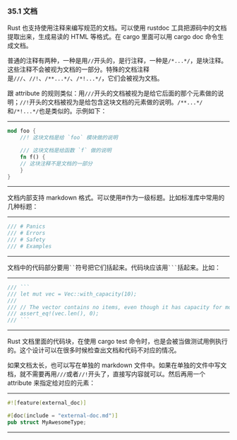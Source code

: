 ### 35.1 文档

Rust 也支持使用注释来编写规范的文档。可以使用 rustdoc 工具把源码中的文档提取出来，生成易读的 HTML 等格式。在 cargo 里面可以用 cargo doc 命令生成文档。

普通的注释有两种，一种是用`//`开头的，是行注释，一种是`/*...*/`，是块注释。这些注释不会被视为文档的一部分。特殊的文档注释是`///`、`//!`、`/**...*/`、`/*!...*/`，它们会被视为文档。

跟 attribute 的规则类似：用`///`开头的文档被视为是给它后面的那个元素做的说明；`//!`开头的文档被视为是给包含这块文档的元素做的说明。`/**...*/`和`/*!...*/`也是类似的。示例如下：

---

```rust
mod foo {
    //! 这块文档是给 `foo` 模块做的说明

    /// 这块文档是给函数 `f` 做的说明
    fn f() {
    // 这块注释不是文档的一部分
    }
}
```

---

文档内部支持 markdown 格式。可以使用#作为一级标题。比如标准库中常用的几种标题：

---

```rust
/// # Panics
/// # Errors
/// # Safety
/// # Examples
```

---

文档中的代码部分要用` `` `符号把它们括起来。代码块应该用` ``` `括起来。比如：

---

```rust
/// ```
/// let mut vec = Vec::with_capacity(10);
///
/// // The vector contains no items, even though it has capacity for more
/// assert_eq!(vec.len(), 0);
/// ```
```

---

Rust 文档里面的代码块，在使用 cargo test 命令时，也是会被当做测试用例执行的。这个设计可以在很多时候检查出文档和代码不对应的情况。

如果文档太长，也可以写在单独的 markdown 文件中。如果在单独的文件中写文档，就不需要再用`///`或者`//!`开头了，直接写内容就可以。然后再用一个 attribute 来指定给对应的元素：

---

```rust
#![feature(external_doc)]

#[doc(include = "external-doc.md")]
pub struct MyAwesomeType;
```

---
